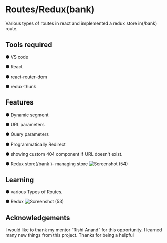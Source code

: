 
#  Routes/Redux(bank)
Various types of routes
 in react and implemented a redux store in(/bank) route.
 
 
## Tools required
● VS code

● React

● react-router-dom

● redux-thunk


## Features
● Dynamic segment

● URL parameters

● Query parameters

● Programmatically Redirect

● showing custom 404 component if URL doesn't exist.

● Redux store(/bank )- managing store 
![Screenshot (54)](https://user-images.githubusercontent.com/113659313/213988045-23c9055c-6676-493a-92e6-68908e22eaa5.png)


## Learning

● various Types of Routes.

● Redux 
![Screenshot (53)](https://user-images.githubusercontent.com/113659313/213988057-86ca8fbf-3296-4095-90f1-88579f6e19c6.png)



## Acknowledgements


I would like to thank my mentor “Rishi Anand” for this opportunity. I learned 
many new things from this project. Thanks for being a helpful 










